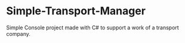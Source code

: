 # Simple-Transport-Manager
Simple Console project made with C# to support a work of a transport company.
